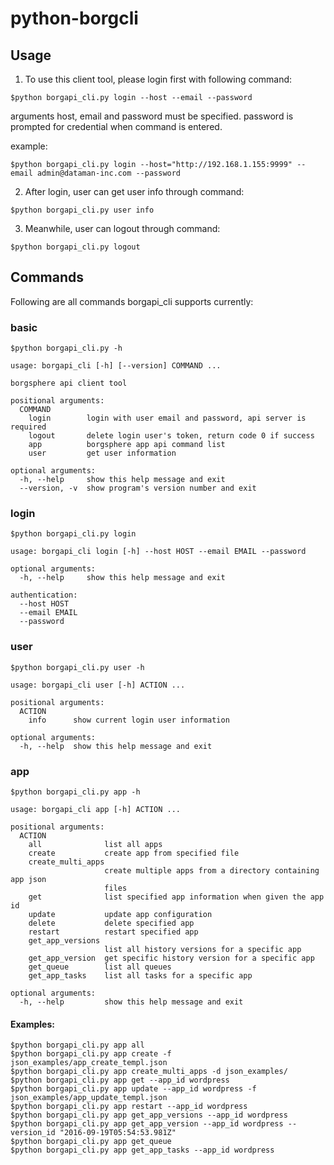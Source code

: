 # python-borgcli

## Usage

1. To use this client tool, please login first with following command:
```
$python borgapi_cli.py login --host --email --password
```
arguments host, email and password must be specified.
password is prompted for credential when command is entered.

example:
```
$python borgapi_cli.py login --host="http://192.168.1.155:9999" --email admin@dataman-inc.com --password
```

2. After login, user can get user info through command:
```
$python borgapi_cli.py user info
```

3. Meanwhile, user can logout through command:
```
$python borgapi_cli.py logout
```

## Commands
Following are all commands borgapi_cli supports currently:

### basic
```
$python borgapi_cli.py -h
```
```
usage: borgapi_cli [-h] [--version] COMMAND ...

borgsphere api client tool

positional arguments:
  COMMAND
    login        login with user email and password, api server is required
    logout       delete login user's token, return code 0 if success
    app          borgsphere app api command list
    user         get user information

optional arguments:
  -h, --help     show this help message and exit
  --version, -v  show program's version number and exit
```

### login

```
$python borgapi_cli.py login
```
```
usage: borgapi_cli login [-h] --host HOST --email EMAIL --password

optional arguments:
  -h, --help     show this help message and exit

authentication:
  --host HOST
  --email EMAIL
  --password
```
### user

```
$python borgapi_cli.py user -h
```
```
usage: borgapi_cli user [-h] ACTION ...

positional arguments:
  ACTION
    info      show current login user information

optional arguments:
  -h, --help  show this help message and exit
```

### app

```
$python borgapi_cli.py app -h
```
```
usage: borgapi_cli app [-h] ACTION ...

positional arguments:
  ACTION
    all              list all apps
    create           create app from specified file
    create_multi_apps
                     create multiple apps from a directory containing app json
                     files
    get              list specified app information when given the app id
    update           update app configuration
    delete           delete specified app
    restart          restart specified app
    get_app_versions
                     list all history versions for a specific app
    get_app_version  get specific history version for a specific app
    get_queue        list all queues
    get_app_tasks    list all tasks for a specific app

optional arguments:
  -h, --help         show this help message and exit
```
#### Examples:
```
$python borgapi_cli.py app all
$python borgapi_cli.py app create -f json_examples/app_create_templ.json
$python borgapi_cli.py app create_multi_apps -d json_examples/
$python borgapi_cli.py app get --app_id wordpress
$python borgapi_cli.py app update --app_id wordpress -f json_examples/app_update_templ.json
$python borgapi_cli.py app restart --app_id wordpress
$python borgapi_cli.py app get_app_versions --app_id wordpress
$python borgapi_cli.py app get_app_version --app_id wordpress --version_id "2016-09-19T05:54:53.981Z"
$python borgapi_cli.py app get_queue
$python borgapi_cli.py app get_app_tasks --app_id wordpress
```

